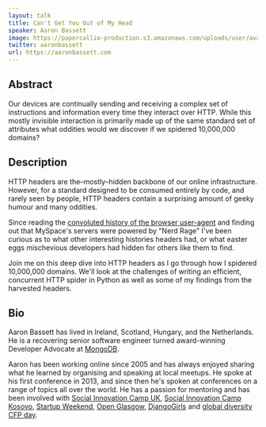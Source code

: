```yaml
---
layout: talk
title: Can't Get You Out of My Head
speaker: Aaron Bassett
image: https://papercallio-production.s3.amazonaws.com/uploads/user/avatar/463/18033820_1332309786863382_2702766457790515776_n.jpg
twitter: aaronbassett
url: https://aaronbassett.com
---
```


## Abstract
Our devices are continually sending and receiving a complex set of instructions and information every time they interact over HTTP. While this mostly invisible interaction is primarily made up of the same standard set of attributes what oddities would we discover if we spidered 10,000,000 domains?

## Description
HTTP headers are the–mostly–hidden backbone of our online infrastructure. However, for a standard designed to be consumed entirely by code, and rarely seen by people, HTTP headers contain a surprising amount of geeky humour and many oddities.

Since reading the [convoluted history of the browser user-agent](https://webaim.org/blog/user-agent-string-history/) and finding out that MySpace's servers were powered by "Nerd Rage" I've been curious as to what other interesting histories headers had, or what easter eggs mischevious developers had hidden for others like them to find.

Join me on this deep dive into HTTP headers as I go through how I spidered 10,000,000 domains. We'll look at the challenges of writing an efficient, concurrent HTTP spider in Python as well as some of my findings from the harvested headers.

## Bio
Aaron Bassett has lived in Ireland, Scotland, Hungary, and the Netherlands. He is a recovering senior software engineer turned award-winning Developer Advocate at [MongoDB](https://mongodb.com).

Aaron has been working online since 2005 and has always enjoyed sharing what he learned by organising and speaking at local meetups. He spoke at his first conference in 2013, and since then he's spoken at conferences on a range of topics all over the world. He has a passion for mentoring and has been involved with [Social Innovation Camp UK](https://en.wikipedia.org/wiki/Social_Innovation_Camp), [Social Innovation Camp Kosovo](http://unicefstories.org/tag/social-innovation-camp-kosovo/), [Startup Weekend](https://startupweekend.org/), [Open Glasgow](http://futurecity.glasgow.gov.uk/hacking-the-future/), [DjangoGirls](https://djangogirls.org/) and [global diversity CFP day](https://www.globaldiversitycfpday.com/events/101).



